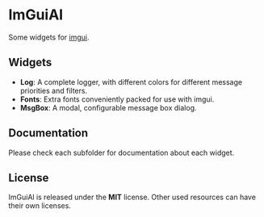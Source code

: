 # ImGuiAl
Some widgets for [imgui](https://github.com/ocornut/imgui).

## Widgets

* **Log**: A complete logger, with different colors for different message priorities and filters.
* **Fonts**: Extra fonts conveniently packed for use with imgui.
* **MsgBox**: A modal, configurable message box dialog.

## Documentation

Please check each subfolder for documentation about each widget.

## License

ImGuiAl is released under the **MIT** license. Other used resources can have their own licenses.
